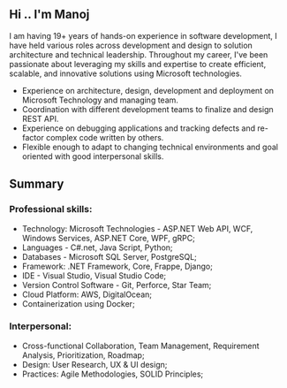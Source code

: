 ## Hi .. I'm Manoj 

I am having 19+ years of hands-on experience in software development, I have held various roles across development and design to solution architecture and technical leadership. Throughout my career, I've been passionate about leveraging my skills and expertise to create efficient, scalable, and innovative solutions using  Microsoft technologies.

* Experience on architecture, design, development and deployment on Microsoft Technology and managing team.
* Coordination with different development teams to finalize and design REST API.
* Experience on debugging applications and tracking defects and re-factor complex code written by others.
* Flexible enough to adapt to changing technical environments and goal oriented with good interpersonal skills.
  
## Summary
### Professional skills: 
- Technology: Microsoft Technologies - ASP.NET Web API, WCF, Windows Services, ASP.NET Core, WPF, gRPC;
- Languages - C#.net, Java Script, Python;
- Databases - Microsoft SQL Server, PostgreSQL;
- Framework: .NET Framework, Core, Frappe, Django;
- IDE - Visual Studio, Visual Studio Code;
- Version Control Software - Git, Perforce, Star Team;
- Cloud Platform: AWS, DigitalOcean;
- Containerization using Docker;
### Interpersonal: 
- Cross-functional Collaboration, Team Management, Requirement Analysis, Prioritization, Roadmap;
- Design: User Research, UX & UI design;
- Practices: Agile Methodologies, SOLID Principles;
